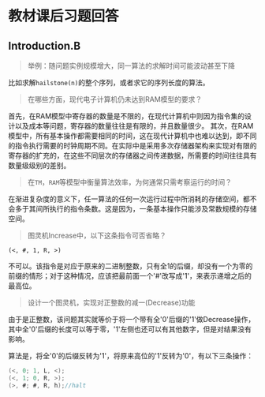 教材课后习题回答
==============

## Introduction.B

> 举例：随问题实例规模增大，同一算法的求解时间可能波动甚至下降

比如求解`hailstone(n)`的整个序列，或者求它的序列长度的算法。

> 在哪些方面，现代电子计算机仍未达到RAM模型的要求？

首先，在RAM模型中寄存器的数量是不限的，在现代计算机中则因为指令集的设计以及成本等问题，寄存器的数量往往是有限的，并且数量很少。
其次，在RAM模型中，所有基本操作都需要相同的时间，这在现代计算机中也难以达到，即不同的指令执行需要的时钟周期不同。在实际中是采用多次存储器架构来实现对有限的寄存器的扩充的，在这些不同层次的存储器之间传递数据，所需要的时间往往具有数量级级别的差别。

> 在`TM`，`RAM`等模型中衡量算法效率，为何通常只需考察运行的时间？

在渐进复杂度的意义下，任一算法的任何一次运行过程中所消耗的存储空间，都不会多于其间所执行的指令条数。这是因为，一条基本操作只能涉及常数规模的存储空间。

> 图灵机Increase中，以下这条指令可否省略？

```
(<, #, 1, R, >)
```

不可以。该指令是对应于原来的二进制整数，只有全1的后缀，却没有一个为零的前缀的情形；对于这种情况，应该把最前面一个'#'改写成'1'，来表示递增之后的最高位。

> 设计一个图灵机，实现对正整数的减一(Decrease)功能

由于是正整数，该问题其实就等价于将一个带有全'0'后缀的'1'做Decrease操作，其中全'0'后缀的长度可以等于零，'1'左侧也还可以有其他数字，但是对结果没有影响。

算法是，将全'0'的后缀反转为'1'，将原来高位的'1'反转为'0'，有以下三条操作：

```c
(<, 0; 1, L, <);
(<, 1; 0, R, >);
(>, #; #, R, h);//halt
```
